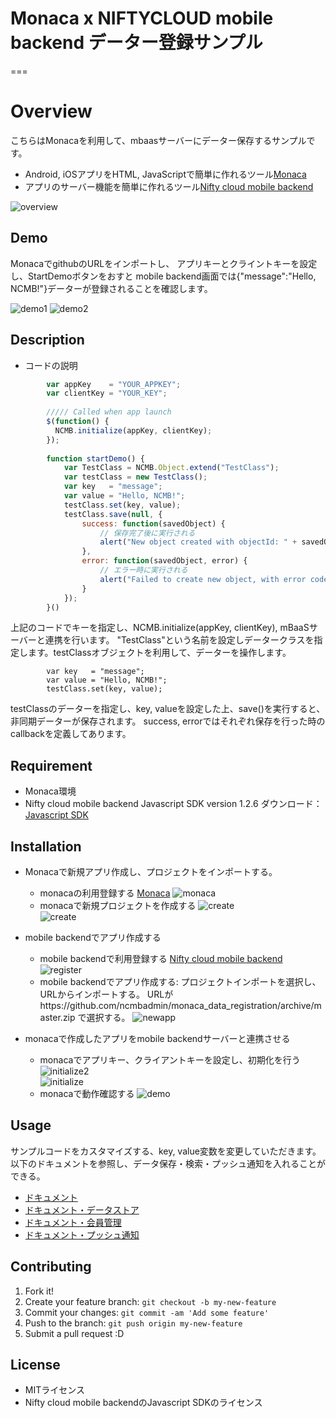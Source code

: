# Monaca x NIFTYCLOUD mobile backend データー登録サンプル

===

# Overview

こちらはMonacaを利用して、mbaasサーバーにデーター保存するサンプルです。
* Android, iOSアプリをHTML, JavaScriptで簡単に作れるツール[Monaca](https://ja.monaca.io/)
* アプリのサーバー機能を簡単に作れるツール[Nifty cloud mobile backend](http://mb.cloud.nifty.com/)

![overview](readme-img/overview.JPG "概要図") 

## Demo

MonacaでgithubのURLをインポートし、
アプリキーとクライントキーを設定し、StartDemoボタンをおすと
mobile backend画面では{"message":"Hello, NCMB!"}データーが登録されることを確認します。

![demo1](readme-img/demo1.JPG "起動画面") 
![demo2](readme-img/demo2.JPG "登録完了") 

## Description

* コードの説明

```JavaScript
        var appKey    = "YOUR_APPKEY";
        var clientKey = "YOUR_KEY";
        
        ///// Called when app launch
        $(function() {
          NCMB.initialize(appKey, clientKey);
        });
    
        function startDemo() {
            var TestClass = NCMB.Object.extend("TestClass");
            var testClass = new TestClass();
            var key   = "message";
            var value = "Hello, NCMB!"; 
            testClass.set(key, value);
            testClass.save(null, {
                success: function(savedObject) {
                    // 保存完了後に実行される
                    alert("New object created with objectId: " + savedObject.id);
                },
                error: function(savedObject, error) {
                    // エラー時に実行される
                    alert("Failed to create new object, with error code: " + error.message);
                }
            });   
        }()
```
上記のコードでキーを指定し、NCMB.initialize(appKey, clientKey), mBaaSサーバーと連携を行います。
"TestClass"という名前を設定しデータークラスを指定します。testClassオブジェクトを利用して、データーを操作します。
```
        var key   = "message";
        var value = "Hello, NCMB!"; 
        testClass.set(key, value);
```
testClassのデーターを指定し、key, valueを設定した上、save()を実行すると、非同期データーが保存されます。
success, errorではそれぞれ保存を行った時のcallbackを定義してあります。

## Requirement

* Monaca環境
* Nifty cloud mobile backend Javascript SDK version 1.2.6
ダウンロード：[Javascript SDK](http://mb.cloud.nifty.com/doc/current/introduction/sdkdownload_javascript.html)

## Installation

* Monacaで新規アプリ作成し、プロジェクトをインポートする。
  - monacaの利用登録する
    [Monaca](https://ja.monaca.io/)
![monaca](readme-img/monaca.JPG "新規プロジェクト")    
  - monacaで新規プロジェクトを作成する
![create](readme-img/monaca_new_project.JPG "新規プロジェクト")   
![create](readme-img/monaca_new_project_2.JPG "新規プロジェクト")   

* mobile backendでアプリ作成する
  - mobile backendで利用登録する
    [Nifty cloud mobile backend](http://mb.cloud.nifty.com/)
![register](readme-img/register.JPG "登録画面") 
  - mobile backendでアプリ作成する: プロジェクトインポートを選択し、URLからインポートする。
 URLがhttps://github.com/ncmbadmin/monaca_data_registration/archive/master.zip
 で選択する。
![newapp](readme-img/newapp.JPG "新規アプリ作成") 

* monacaで作成したアプリをmobile backendサーバーと連携させる 
  - monacaでアプリキー、クライアントキーを設定し、初期化を行う
![initialize2](readme-img/appKeyClientKey.JPG "初期化")   
![initialize](readme-img/appKeyClientKey_setting.JPG "初期化") 
  - monacaで動作確認する
![demo](readme-img/demo2.JPG "動作確認") 

## Usage

サンプルコードをカスタマイズする、key, value変数を変更していただきます。
以下のドキュメントを参照し、データ保存・検索・プッシュ通知を入れることができる。
* [ドキュメント](http://mb.cloud.nifty.com/doc/current/)
* [ドキュメント・データストア](http://mb.cloud.nifty.com/doc/current/sdkguide/javascript/datastore.html)
* [ドキュメント・会員管理](http://mb.cloud.nifty.com/doc/current/sdkguide/javascript/user.html)
* [ドキュメント・プッシュ通知](http://mb.cloud.nifty.com/doc/current/sdkguide/javascript/push.html)


## Contributing

1. Fork it!
2. Create your feature branch: `git checkout -b my-new-feature`
3. Commit your changes: `git commit -am 'Add some feature'`
4. Push to the branch: `git push origin my-new-feature`
5. Submit a pull request :D

## License

* MITライセンス
* Nifty cloud mobile backendのJavascript SDKのライセンス

